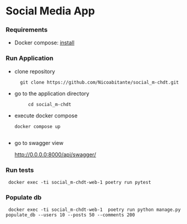 # Social Media App

### Requirements 
- Docker compose:  [install](https://docs.docker.com/compose/install/)

### Run Application
- clone repository
  ```
    git clone https://github.com/Nicoabitante/social_m-chdt.git
  ```
- go to the application directory
   ```
        cd social_m-chdt
   ```
- execute docker compose
  ```
  docker compose up


- go to swagger view

  http://0.0.0.0:8000/api/swagger/

### Run tests
     docker exec -ti social_m-chdt-web-1 poetry run pytest

### Populate db
     docker exec -ti social_m-chdt-web-1  poetry run python manage.py populate_db --users 10 --posts 50 --comments 200
